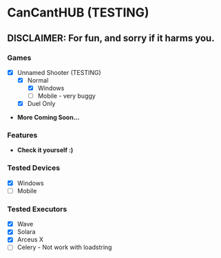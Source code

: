 # CanCantHUB (TESTING)
## DISCLAIMER: For fun, and sorry if it harms you.

### Games
- [x] Unnamed Shooter (TESTING)
  - [x] Normal
    - [x] Windows
    - [ ] Mobile - very buggy
  - [x] Duel Only
- **More Coming Soon...**

### Features
- **Check it yourself :)**

### Tested Devices
- [x] Windows
- [ ] Mobile

### Tested Executors
- [x] Wave
- [x] Solara
- [x] Arceus X 
- [ ] Celery - Not work with loadstring 
